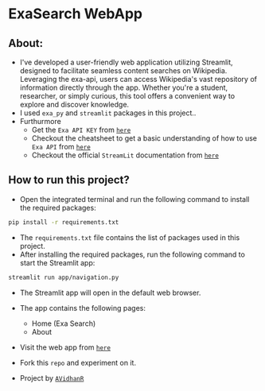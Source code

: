 # ExaSearch WebApp

## About:
  - I've developed a user-friendly web application utilizing Streamlit, designed to facilitate seamless content searches on Wikipedia. Leveraging the exa-api, users can access Wikipedia's vast repository of information directly through the app. Whether you're a student, researcher, or simply curious, this tool offers a convenient way to explore and discover knowledge.
  - I used `exa_py` and `streamlit` packages in this project..
- Furthurmore
  - Get the `Exa API KEY` from [`here`](https://dashboard.exa.ai/api-keys)
  - Checkout the cheatsheet to get a basic understanding of how to use `Exa API` from [`here`](https://docs.exa.ai/reference/cheat-sheet)
  - Checkout the official `StreamLit` documentation from [`here`](https://docs.streamlit.io/get-started)

## How to run this project?

- Open the integrated terminal and run the following command to install the required packages:

```bash
pip install -r requirements.txt
```

- The `requirements.txt` file contains the list of packages used in this project.
- After installing the required packages, run the following command to start the Streamlit app:

```bash
streamlit run app/navigation.py
```

- The Streamlit app will open in the default web browser.
- The app contains the following pages:

  - Home (Exa Search)
  - About

- Visit the web app from [`here`](https://exa-search.streamlit.app/)
- Fork this `repo` and experiment on it.
- Project by [`AVidhanR`](https://linktr.ee/itsvidhanreddy)
